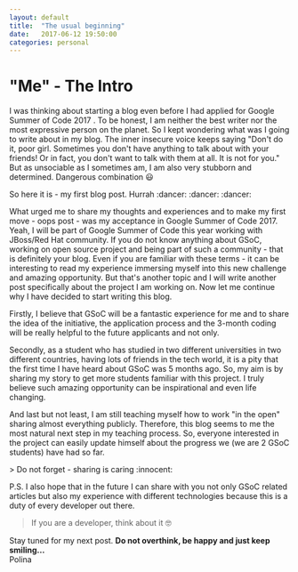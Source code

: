 ```yaml
---
layout: default
title:  "The usual beginning"
date:   2017-06-12 19:50:00
categories: personal
---
```

"Me"  - The Intro
====================

I was thinking about starting a blog even before I had applied for Google Summer of Code 2017 . To be honest, I am neither the best writer nor the most expressive person on the planet. So I kept wondering what was I going to write about in my blog. The inner insecure voice keeps saying "Don't do it, poor girl. Sometimes you don't have anything to talk about with your friends! Or in fact, you don't want to talk with them at all. It is not for you." But as unsociable as I sometimes am, I am also very stubborn and determined. Dangerous combination :smiley:
<p>
So here it is - my first blog post. Hurrah :dancer: :dancer: :dancer:
</p>
<p>
What urged me to share my thoughts and experiences and to make my first move - oops post - was my acceptance in Google Summer of Code 2017. Yeah, I will be part of Google Summer of Code this year working with JBoss/Red Hat community. If you do not know anything about GSoC, working on open source project and being part of such a community - that is definitely your blog.  Even if you are familiar with these terms - it can be interesting to read my experience immersing myself into this new challenge and amazing opportunity. But that's another topic and I will write another post specifically about the project I am working on. Now let me continue why I have decided to start writing this blog.
</p>
<p>Firstly, I believe that GSoC will be a fantastic experience for me and to share the idea of the initiative, the application process and the 3-month coding will be really helpful to the future applicants and not only. </p>
<p>Secondly, as a student who has studied in two different universities in two different countries, having lots of friends in the tech world, it is a pity that the first time I have heard about GSoC was 5 months ago. So, my aim is by sharing my story to get more students familiar with this project. I truly believe such amazing opportunity can be inspirational and even life changing. </p>
<p>And last but not least, I am still teaching myself how to work "in the open" sharing almost everything publicly. Therefore, this blog seems to me the most natural next step in my teaching process. So, everyone interested in the project can easily update himself about the progress we (we are 2 GSoC students) have had so far. </p>
> Do not forget - sharing is caring :innocent:

P.S. I also hope that in the future I can share with you not only GSoC related articles but also my experience with different technologies because this is a duty of every developer out there.
> If you are a developer, think about it :nerd_face:

Stay tuned for my next post.
**Do not overthink, be happy and just keep smiling...**
<br /> Polina

